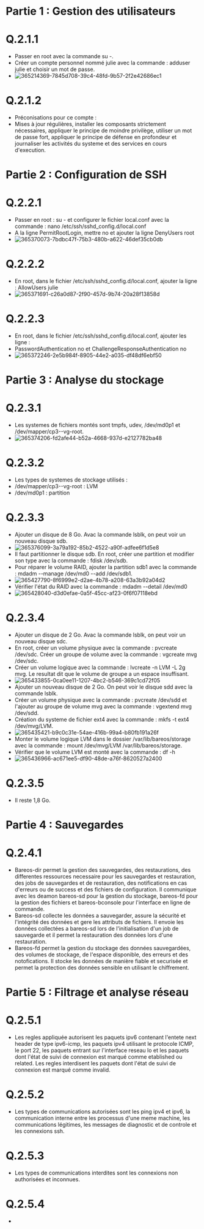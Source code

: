 # Partie 1 : Gestion des utilisateurs

# Q.2.1.1

* Passer en root avec la commande su -.
* Créer un compte personnel nommé julie avec la commande : adduser julie et choisir un mot de passe.
* ![365214369-7845d708-39c4-48fd-9b57-2f2e42686ec1](https://github.com/user-attachments/assets/c5b15ea5-4eeb-4f9d-bce6-66f4519ba4e6)

# Q.2.1.2

* Préconisations pour ce compte :
* Mises à jour régulières, installer les composants strictement nécessaires, appliquer le principe de moindre privilège, utiliser un mot de passe fort, appliquer le principe de défense en profondeur et journaliser les activités du systeme et des services en cours d'execution.

# Partie 2 : Configuration de SSH

# Q.2.2.1

* Passer en root : su - et configurer le fichier local.conf avec la commande : nano /etc/ssh/sshd_config.d/local.conf
* A la ligne PermitRootLogin, mettre no et ajouter la ligne DenyUsers root
* ![365370073-7bdbc47f-75b3-480b-a622-46def35cb0db](https://github.com/user-attachments/assets/7dc94078-479f-4eca-917b-a68e3e74ff16)

# Q.2.2.2

* En root, dans le fichier /etc/ssh/sshd_config.d/local.conf, ajouter la ligne : AllowUsers julie
* ![365371691-c26a0d87-2f90-457d-9b74-20a28f13858d](https://github.com/user-attachments/assets/abf41046-c3e4-4c75-a8ad-29a1678b8869)

# Q.2.2.3

* En root, dans le fichier /etc/ssh/sshd_config.d/local.conf, ajouter les ligne :
* PasswordAuthentication no et ChallengeResponseAuthentication no
* ![365372246-2e5b984f-8905-44e2-a035-df48df6ebf50](https://github.com/user-attachments/assets/4f525f34-7eba-4f79-a707-652a613dd4e7)

# Partie 3 : Analyse du stockage

# Q.2.3.1 

* Les systemes de fichiers montés sont tmpfs, udev, /dev/md0p1 et /dev/mapper/cp3--vg-root.
* ![365374206-fd2afe44-b52a-4668-937d-e2127782ba48](https://github.com/user-attachments/assets/091e2803-c117-4ea1-b035-2843f39082e2)

# Q.2.3.2

* Les types de systemes de stockage utilisés :
* /dev/mapper/cp3--vg-root : LVM
* /dev/md0p1 : partition

# Q.2.3.3

* Ajouter un disque de 8 Go. Avac la commande lsblk, on peut voir un nouveau disque sdb.
* ![365376099-3a79a192-85b2-4522-a90f-adfee6f1d5e8](https://github.com/user-attachments/assets/b0ed9d31-488a-4fd0-96b9-97522de6adb9)
* Il faut partitionner le disque sdb. En root, créer une partition et modifier son type avec la commande : fdisk /dev/sdb.
* Pour réparer le volume RAID, ajouter la partition sdb1 avec la commande : mdadm --manage /dev/md0 --add /dev/sdb1.
* ![365427790-8f6999e2-d2ae-4b78-a208-63a3b92a04d2](https://github.com/user-attachments/assets/efef56c6-fec8-4bd2-962e-6fe1112f8075)
* Vérifier l'état du RAID avec la commande : mdadm --detail /dev/md0
* ![365428040-d3d0efae-0a5f-45cc-af23-0f6f07118ebd](https://github.com/user-attachments/assets/c09d02d5-0925-40bf-b540-b060bf676cbd)

# Q.2.3.4

* Ajouter un disque de 2 Go. Avac la commande lsblk, on peut voir un nouveau disque sdc.
* En root, créer un volume physique avec la commande : pvcreate /dev/sdc. Créer un groupe de volume avec la commande : vgcreate mvg /dev/sdc.
* Créer un volume logique avec la commande : lvcreate -n LVM -L 2g mvg. Le resultat dit que le volume de groupe a un espace insuffisant.
* ![365433855-0ca0ee11-1207-4bc2-b546-369c1cd72f05](https://github.com/user-attachments/assets/7edde64f-62be-42f8-b6be-b06f54c43884)
* Ajouter un nouveau disque de 2 Go. On peut voir le disque sdd avec la commande lsblk.
* Créer un volume physique avec la commande : pvcreate /dev/sdd et l'ajouter au groupe de volume mvg avec la commande : vgextend mvg /dev/sdd.
* Création du systeme de fichier ext4 avec la commande : mkfs -t ext4 /dev/mvg/LVM.
* ![365435421-b9c0c31e-54ae-416b-99a4-b80fb191a26f](https://github.com/user-attachments/assets/b615c3c4-4c7e-4875-a634-4504ed0b8548)
* Monter le volume logique LVM dans le dossier /var/lib/bareos/storage avec la commande : mount /dev/mvg/LVM /var/lib/bareos/storage.
* Vérifier que le volume LVM est monté avec la commande : df -h
* ![365436966-ac671ee5-df90-48de-a76f-8620527a2400](https://github.com/user-attachments/assets/a39b72b8-76a9-4ed4-abc9-c2f23478f244)

# Q.2.3.5

* Il reste 1,8 Go.

# Partie 4 : Sauvegardes

# Q.2.4.1

* Bareos-dir permet la gestion des sauvegardes, des restaurations, des differentes ressources necessaire pour les sauvegardes et restauration, des jobs de sauvegardes et de restauration, des notifications en cas d'erreurs ou de success et des fichiers de configuration. Il communique avec les deamon bareos-sd pour la gestion du stockage,
bareos-fd pour la gestion des fichiers et bareos-bconsole pour l'interface en ligne de commande.
* Bareos-sd collecte les données a sauvegarder, assure la sécurité et l'intégrité des données et gere les attributs de fichiers. Il envoie les données collectées a bareos-sd lors de l'initialisation d'un job de sauvegarde et il permet la restauration des données lors d'une restauration.
* Bareos-fd permet la gestion du stockage des données sauvegardées, des volumes de stockage, de l'espace disponible, des erreurs et des notofications. Il stocke les données de manière fiable et securisée et permet la protection des données sensible en utilisant le chiffrement.

# Partie 5 : Filtrage et analyse réseau

# Q.2.5.1

* Les regles appliquée autorisent les paquets ipv6 contenant l'entete next header de type ipv6-icmp, les paquets ipv4 utilisant le protocole ICMP, le port 22, les paquets entrant sur l'interface reseau lo et les paquets dont l'état de suivi de connexion est marqué comme etablished ou related. Les regles interdisent les paquets dont l'état de suivi de connexion est marqué comme invalid.

# Q.2.5.2

* Les types de communications autorisées sont les ping ipv4 et ipv6, la communication interne entre les processus d'une meme machine, les communications légitimes, les messages de diagnostic et de controle et les connexions ssh.

# Q.2.5.3

* Les types de communications interdites sont les connexions non authorisées et inconnues.

# Q.2.5.4

* 





